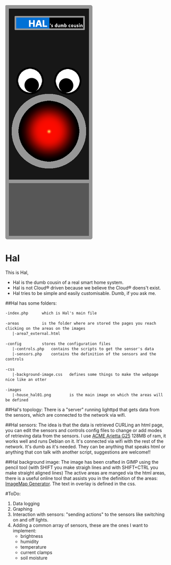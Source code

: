 ![alt tag](https://github.com/gandalfk7/hal/blob/master/git_logo/hal_logo.png)

# Hal

This is Hal, 
* Hal is the dumb cousin of a real smart home system. 
* Hal is not Cloud® driven because we believe the Cloud® doens't exist.
* Hal tries to be simple and easily customisable. Dumb, if you ask me.

##Hal has some folders:

```
-index.php		which is Hal's main file

-areas			is the folder where are stored the pages you reach clicking on the areas on the images
   |-area7_external.html

-config			stores the configuration files
   |-controls.php	contains the scripts to get the sensor's data
   |-sensors.php	contains the definition of the sensors and the controls

-css
   |-background-image.css	defines some things to make the webpage nice like an otter

-images
   |-house_hal01.png		is the main image on which the areas will be defined
```
##Hal's topology:
There is a "server" running lighttpd that gets data from the sensors, which are connected to the network via wifi.

##Hal sensors:
The idea is that the data is retrieved CURLing an html page, you can edit the sensors and controls config files to change or add modes of retrieving data from the sensors.
I use [ACME Arietta G25](http://www.acmesystems.it/arietta) 128MB of ram, it works well and runs Debian on it. It's connected via wifi with the rest of the network. It's dumb as it's 
needed.
They can be anything that speaks html or anything that con talk with another script, suggestions are welcome!!

##Hal background image: 
The image has been crafted in GIMP using the pencil tool (with SHIFT you make straigh lines and with SHIFT+CTRL you make straight aligned lines)
The active areas are manged via the html areas, there is a useful online tool that assists you in the definition of the areas: [ImageMap 
Generator](http://imagemap-generator.dariodomi.de/).
The text in overlay is defined in the css.

#ToDo:
1. Data logging
2. Graphing
3. Interaction with sensors: "sending actions" to the sensors like switching on and off lights.
4. Adding a common array of sensors, these are the ones I want to implement:
	* brightness  
	* humidity  
	* temperature 
	* current clamps 
	* soil moisture
